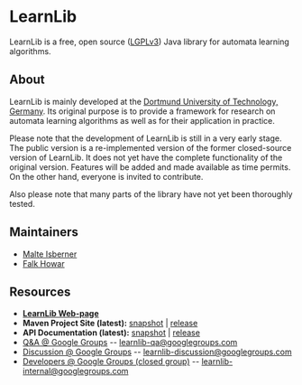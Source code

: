 LearnLib
===========
LearnLib is a free, open source ([LGPLv3][1]) Java library for automata learning algorithms.

About
-----
LearnLib is mainly developed at the [Dortmund University of Technology, Germany][2]. Its original purpose is to 
provide a framework for research on automata learning algorithms as well as for their application in practice. 

Please note that the development of LearnLib is still in a very early stage. The public version is a re-implemented
version of the former closed-source version of LearnLib. It does not yet have the complete functionality of the 
original version. Features will be added and made available as time permits. On the other hand, everyone is 
invited to contribute.

Also please note that many parts of the library have not yet been thoroughly tested.

Maintainers
-----------
* [Malte Isberner][4]
* [Falk Howar][13]

Resources
---------
* **[LearnLib Web-page][3]**
* **Maven Project Site (latest):** [snapshot](http://learnlib.github.io/learnlib/maven-site/latest-snapshot/) | [release](http://learnlib.github.io/learnlib/maven-site/latest-release/)
* **API Documentation (latest):** [snapshot](http://learnlib.github.io/learnlib/maven-site/latest-snapshot/apidocs/) | [release](http://learnlib.github.io/learnlib/maven-site/latest-release/apidocs/)
* [Q&A @ Google Groups][7] -- [learnlib-qa@googlegroups.com][8]
* [Discussion @ Google Groups][9] -- [learnlib-discussion@googlegroups.com][10] 
* [Developers @ Google Groups (closed group)][11] -- [learnlib-internal@googlegroups.com][12]

[1]: http://www.gnu.de/documents/lgpl.en.html
[2]: http://www.cs.tu-dortmund.de
[3]: http://www.learnlib.de
[4]: https://github.com/misberner
[5]: http://learnlib.github.io/learnlib/maven-site/latest-snapshot/
[6]: http://learnlib.github.io/learnlib/maven-site/latest-snapshot/apidocs/
[7]: https://groups.google.com/forum/?fromgroups#!forum/learnlib-qa
[8]: mailto:learnlib-qa@googlegroups.com
[9]: https://groups.google.com/forum/?fromgroups#!forum/learnlib-discussion
[10]: mailto:learnlib-discussion@googlegroups.com
[11]: https://groups.google.com/forum/?fromgroups#!forum/learnlib-internal
[12]: mailto:learnlib-internal@googlegroups.com
[13]: https://github.com/fhowar
